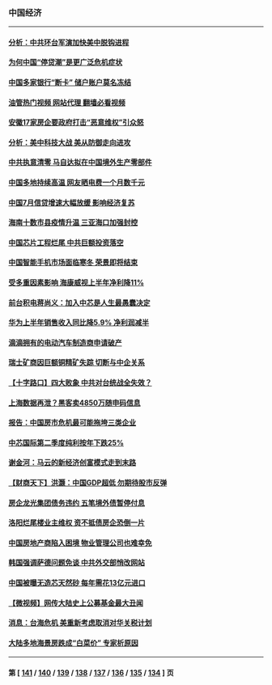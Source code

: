 ### 中国经济
---
#### [分析：中共环台军演加快美中脱钩进程](../../pages/ncid283/n13801526.md?08150045) 
#### [为何中国“停贷潮”是更广泛危机症状](../../pages/ncid283/n13800054.md?08150045) 
#### [中国多家银行“断卡” 储户账户莫名冻结](../../pages/ncid283/n13802243.md?08150045) 
#### [油管热门视频 网站代理 翻墙必看视频](http://209.222.30.114:81/youtube.html?08150045)
#### [安徽17家房企要政府打击“恶意维权”引众怒](../../pages/ncid283/n13802030.md?08150045) 
#### [分析：美中科技大战 美从防御走向进攻](../../pages/ncid283/n13802014.md?08150045) 
#### [中共执意清零 马自达拟在中国境外生产零部件](../../pages/ncid283/n13801960.md?08150045) 
#### [中国多地持续高温 网友晒电费一个月数千元](../../pages/ncid283/n13801760.md?08150045) 
#### [中国7月信贷增速大幅放缓 影响经济复苏](../../pages/ncid283/n13801724.md?08150045) 
#### [海南十数市县疫情升温 三亚海口加强封控](../../pages/ncid283/n13801700.md?08150045) 
#### [中国芯片工程烂尾 中共巨额投资落空](../../pages/ncid283/n13801643.md?08150045) 
#### [中国智能手机市场面临寒冬 荣景即将结束](../../pages/ncid283/n13801545.md?08150045) 
#### [受多重因素影响 海康威视上半年净利降11%](../../pages/ncid283/n13801401.md?08150045) 
#### [前台积电蒋尚义：加入中芯是人生最愚蠢决定](../../pages/ncid283/n13801241.md?08150045) 
#### [华为上半年销售收入同比降5.9% 净利润减半](../../pages/ncid283/n13801088.md?08150045) 
#### [滴滴拥有的电动汽车制造商申请破产](../../pages/ncid283/n13801170.md?08150045) 
#### [瑞士矿商因巨额铜精矿失踪 切断与中企关系](../../pages/ncid283/n13801089.md?08150045) 
#### [【十字路口】四大败象 中共对台统战全失效？](../../pages/ncid283/n13800353.md?08150045) 
#### [上海数据再泄？黑客卖4850万随申码信息](../../pages/ncid283/n13800999.md?08150045) 
#### [报告：中国房市危机最可能拖垮三类企业](../../pages/ncid283/n13800902.md?08150045) 
#### [中芯国际第二季度纯利按年下跌25%](../../pages/ncid283/n13800851.md?08150045) 
#### [谢金河：马云的新经济创富模式走到末路](../../pages/ncid283/n13800757.md?08150045) 
#### [【财商天下】洪灏：中国GDP超低 勿期待股市反弹](../../pages/ncid283/n13800467.md?08150045) 
#### [房企龙光集团债务违约 五笔境外债暂停付息](../../pages/ncid283/n13800595.md?08150045) 
#### [洛阳烂尾楼业主维权 资不抵债房企恐倒一片](../../pages/ncid283/n13800302.md?08150045) 
#### [中国房地产商陷入困境 物业管理公司也难幸免](../../pages/ncid283/n13799820.md?08150045) 
#### [韩国强调萨德问题免谈 中共外交部悄改网站](../../pages/ncid283/n13800430.md?08150045) 
#### [中国被曝无造芯天然砂 每年需花13亿元进口](../../pages/ncid283/n13800375.md?08150045) 
#### [【微视频】网传大陆史上公募基金最大丑闻](../../pages/ncid283/n13800399.md?08150045) 
#### [消息：台海危机 美重新考虑取消对华关税计划](../../pages/ncid283/n13800218.md?08150045) 
#### [大陆多地海景房跌成“白菜价” 专家析原因](../../pages/ncid283/n13800133.md?08150045) 

---
#### 第 [ [141](./141.md?08150045) / [140](./140.md?08150045) / [139](./139.md?08150045) / [138](./138.md?08150045) / [137](./137.md?08150045) / [136](./136.md?08150045) / [135](./135.md?08150045) / [134](./134.md?08150045) ] 页
